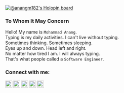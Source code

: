 [![@anangm182's Holopin board](https://holopin.me/anangm182)](https://holopin.io/@anangm182)

### To Whom It May Concern

Hello! My name is `Mohammad Anang`.  
Typing is my daily activities. I can't live without typing.  
Sometimes thinking. Sometimes sleeping.  
Eyes up and down. Head left and right.  
No matter how tired I am. I will always typing.  
That's what people called a `Software Engineer`.  

### Connect with me:

<!-- [<img align="left" style="color: #fff;" alt="Apollo16 Team" width="22px" src="https://raw.githubusercontent.com/iconic/open-iconic/master/svg/globe.svg" />][website] -->
[<img align="left" style="color: #fff;" alt="Mohammad Anang | YouTube" width="22px" src="https://cdn.jsdelivr.net/npm/simple-icons@v3/icons/youtube.svg" />][youtube]
[<img align="left" style="color: #fff;" alt="Mohammad Anang | LinkedIn" width="22px" src="https://cdn.jsdelivr.net/npm/simple-icons@v3/icons/linkedin.svg" />][linkedin]
[<img align="left" style="color: #fff;" alt="Mohammad Anang | Instagram" width="22px" src="https://cdn.jsdelivr.net/npm/simple-icons@v3/icons/instagram.svg" />][instagram]
[<img align="left" style="color: #fff;" alt="Mohammad Anang's DEV Profile" width="22px" src="https://d2fltix0v2e0sb.cloudfront.net/dev-badge.svg" />][dev]
[<img align="left" style="color: #fff;" alt="Mohammad Anang | Twitter" width="22px" src="https://cdn.jsdelivr.net/npm/simple-icons@v3/icons/twitter.svg" />][twitter]

<br />

[website]: https://home.apollo16team.com/
[blog]: http://apollo16team.com/
[twitter]: https://twitter.com/anangm182
[youtube]: https://www.youtube.com/channel/UCKJx6n1PIpMrjx0zYQhDYRQ
[instagram]: https://instagram.com/anangm182
[linkedin]: https://www.linkedin.com/in/anangm182/
[dev]: https://dev.to/mohammadanang/

